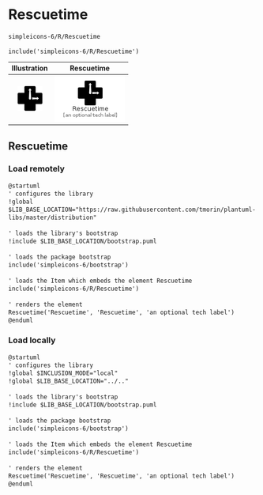 # Rescuetime


```text
simpleicons-6/R/Rescuetime
```

```text
include('simpleicons-6/R/Rescuetime')
```



| Illustration | Rescuetime |
| :---: | :---: |
| ![illustration for Illustration](../../simpleicons-6/R/Rescuetime.png) | ![illustration for Rescuetime](../../simpleicons-6/R/Rescuetime.Local.png) |




## Rescuetime

### Load remotely
```plantuml
@startuml
' configures the library
!global $LIB_BASE_LOCATION="https://raw.githubusercontent.com/tmorin/plantuml-libs/master/distribution"

' loads the library's bootstrap
!include $LIB_BASE_LOCATION/bootstrap.puml

' loads the package bootstrap
include('simpleicons-6/bootstrap')

' loads the Item which embeds the element Rescuetime
include('simpleicons-6/R/Rescuetime')

' renders the element
Rescuetime('Rescuetime', 'Rescuetime', 'an optional tech label')
@enduml
```

### Load locally
```plantuml
@startuml
' configures the library
!global $INCLUSION_MODE="local"
!global $LIB_BASE_LOCATION="../.."

' loads the library's bootstrap
!include $LIB_BASE_LOCATION/bootstrap.puml

' loads the package bootstrap
include('simpleicons-6/bootstrap')

' loads the Item which embeds the element Rescuetime
include('simpleicons-6/R/Rescuetime')

' renders the element
Rescuetime('Rescuetime', 'Rescuetime', 'an optional tech label')
@enduml
```

